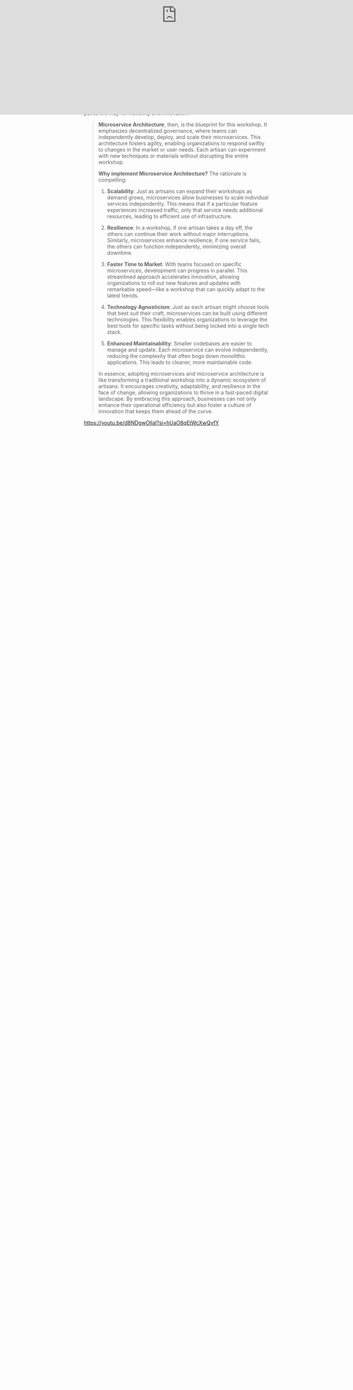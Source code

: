 ```yaml
---
date_modified: 2025-07-25
site_uuid: 5d0cc054-0c24-44fc-8d66-b215fcfd825e
date_created: 2025-04-06
aliases: [Microservice Architecture, Microservice]
---
```


[[Microservices]] are really only possible with the proper use of [[Containers]], and using [[Vocabulary/Container Orchestration]] tooling like [[Kubernetes]]. When many [[Microservices]] have been created, senior engineering executives will need to architect a [[Service Mesh]]. 

<iframe style="display:block;position:absolute;top:0;left:0;width:100%;aspect-ratio:16/9;" src="https://www.youtube.com/embed/lL_j7ilk7rc?si=MQt72cGS4xcCz5MS" title="YouTube video player" frameborder="0" allow="accelerometer; autoplay; clipboard-write; encrypted-media; gyroscope; picture-in-picture; web-share" referrerpolicy="strict-origin-when-cross-origin" allowfullscreen></iframe>

[Microservices explained in 5 Minutes.](https://youtu.be/lL_j7ilk7rc?si=gMtKl3jCI0MrwRu6) 5 minutes or less.  [[YouTube]]. 

***
According to [[Poe AI]]:


Imagine a bustling workshop filled with artisans, each specializing in their craft—potters shaping clay, weavers creating intricate patterns, and blacksmiths forging tools. This is akin to the world of microservices, where each small, autonomous service focuses on a specific function, working harmoniously within a larger system.

**Microservices** are like these skilled artisans, each responsible for a distinct piece of the overall puzzle. Instead of a monolithic structure where everything is intertwined—like a single massive machine—microservices break down applications into smaller, independent components. Each microservice communicates through well-defined APIs, allowing them to operate in tandem while retaining their individuality. This modular approach paves the way for flexibility and innovation.

> **Microservice Architecture**, then, is the blueprint for this workshop. It emphasizes decentralized governance, where teams can independently develop, deploy, and scale their microservices. This architecture fosters agility, enabling organizations to respond swiftly to changes in the market or user needs. Each artisan can experiment with new techniques or materials without disrupting the entire workshop.
> 
> **Why implement Microservice Architecture?** The rationale is compelling:
> 
> 1. **Scalability**: Just as artisans can expand their workshops as demand grows, microservices allow businesses to scale individual services independently. This means that if a particular feature experiences increased traffic, only that service needs additional resources, leading to efficient use of infrastructure.
>     
> 2. **Resilience**: In a workshop, if one artisan takes a day off, the others can continue their work without major interruptions. Similarly, microservices enhance resilience; if one service fails, the others can function independently, minimizing overall downtime.
>     
> 3. **Faster Time to Market**: With teams focused on specific microservices, development can progress in parallel. This streamlined approach accelerates innovation, allowing organizations to roll out new features and updates with remarkable speed—like a workshop that can quickly adapt to the latest trends.
>     
> 4. **Technology Agnosticism**: Just as each artisan might choose tools that best suit their craft, microservices can be built using different technologies. This flexibility enables organizations to leverage the best tools for specific tasks without being locked into a single tech stack.
>     
> 5. **Enhanced Maintainability**: Smaller codebases are easier to manage and update. Each microservice can evolve independently, reducing the complexity that often bogs down monolithic applications. This leads to cleaner, more maintainable code.
>     
> 
> In essence, adopting microservices and microservice architecture is like transforming a traditional workshop into a dynamic ecosystem of artisans. It encourages creativity, adaptability, and resilience in the face of change, allowing organizations to thrive in a fast-paced digital landscape. By embracing this approach, businesses can not only enhance their operational efficiency but also foster a culture of innovation that keeps them ahead of the curve.

https://youtu.be/d8NDgwOllaI?si=hUaO8qEtWcXwQyfY

